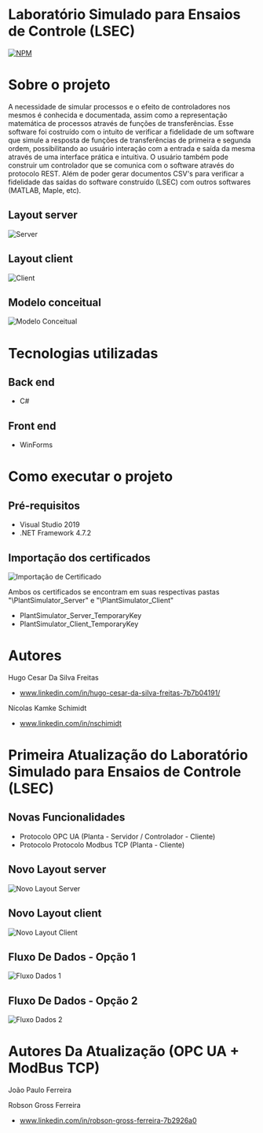 # Laboratório Simulado para Ensaios de Controle (LSEC)
[![NPM](https://img.shields.io/npm/l/react)](https://github.com/NicolasKamke/PlantSimulator/blob/main/LICENSE) 

# Sobre o projeto

A necessidade de simular processos e o efeito de controladores nos mesmos é conhecida e documentada, assim como a representação matemática de processos através de funções de transferências. 
Esse software foi costruído com o intuito de verificar a fidelidade de um software que simule a resposta de funções de transferências de primeira e segunda ordem, possibilitando ao usuário interação com a entrada e saída da mesma através de uma interface prática e intuitiva. 
O usuário também pode construir um controlador que se comunica com o software através do protocolo REST. Além de poder gerar documentos CSV's para verificar a fidelidade das saídas do software construído (LSEC) com outros softwares (MATLAB, Maple, etc). 

## Layout server
![Server](https://github.com/NicolasKamke/PlantSimulator/blob/main/assets/LayoutServer.jpeg) 

## Layout client
![Client](https://github.com/NicolasKamke/PlantSimulator/blob/main/assets/LayoutClient.jpeg)


## Modelo conceitual
![Modelo Conceitual](https://github.com/NicolasKamke/PlantSimulator/blob/main/assets/ModeloConceitual.jpeg)

# Tecnologias utilizadas
## Back end
- C#
## Front end
- WinForms

# Como executar o projeto

## Pré-requisitos
- Visual Studio 2019
- .NET Framework 4.7.2

## Importação dos certificados
![Importação de Certificado](https://github.com/NicolasKamke/PlantSimulator/blob/main/assets/ImportacaoCertificado.jpg)

Ambos os certificados se encontram em suas respectivas pastas "\PlantSimulator_Server" e "\PlantSimulator_Client"

- PlantSimulator_Server_TemporaryKey
- PlantSimulator_Client_TemporaryKey

# Autores

Hugo Cesar Da Silva Freitas
- www.linkedin.com/in/hugo-cesar-da-silva-freitas-7b7b04191/

Nícolas Kamke Schimidt
- www.linkedin.com/in/nschimidt


# Primeira Atualização do Laboratório Simulado para Ensaios de Controle (LSEC)

## Novas Funcionalidades
- Protocolo OPC UA (Planta - Servidor / Controlador - Cliente)
- Protocolo Protocolo Modbus TCP (Planta - Cliente)

## Novo Layout server
![Novo Layout Server](https://github.com/robsongrossferreira/PlantSimulator/blob/master/assets/NovoLayoutServer.jpeg)

## Novo Layout client
![Novo Layout Client](https://github.com/robsongrossferreira/PlantSimulator/blob/master/assets/NovoLayoutClient.jpg)

## Fluxo De Dados - Opção 1
![Fluxo Dados 1](https://github.com/robsongrossferreira/PlantSimulator/blob/master/assets/FluxoDados1.jpg)

## Fluxo De Dados - Opção 2
![Fluxo Dados 2](https://github.com/robsongrossferreira/PlantSimulator/blob/master/assets/FluxoDados2.jpg)

# Autores Da Atualização (OPC UA + ModBus TCP)

João Paulo Ferreira


Robson Gross Ferreira
- www.linkedin.com/in/robson-gross-ferreira-7b2926a0
